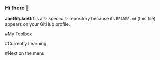 ### Hi there 👋

**JaeGif/JaeGif** is a ✨ _special_ ✨ repository because its `README.md` (this file) appears on your GitHub profile.

#My Toolbox




#Currently Learning




#Next on the menu
